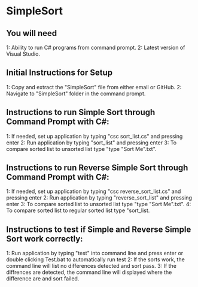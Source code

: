 # SimpleSort

## You will need
1: Ability to run C# programs from command prompt.
2: Latest version of Visual Studio.

## Initial Instructions for Setup
1: Copy and extract the "SimpleSort" file from either email or GitHub.
2: Navigate to "SimpleSort" folder in the command prompt.

## Instructions to run Simple Sort through Command Prompt with C#:
1: If needed, set up application by typing "csc sort_list.cs" and pressing enter
2: Run application by typing "sort_list" and pressing enter
3: To compare sorted list to unsorted list type "type "Sort Me".txt".

## Instructions to run Reverse Simple Sort through Command Prompt with C#:
1: If needed, set up application by typing "csc reverse_sort_list.cs" and pressing enter
2: Run application by typing "reverse_sort_list" and pressing enter
3: To compare sorted list to unsorted list type "type "Sort Me".txt".
4: To compare sorted list to regular sorted list type "sort_list.

## Instructions to test if Simple and Reverse Simple Sort work correctly:
1: Run application by typing "test" into command line and press enter or double clicking Test.bat to automatically run test
2: If the sorts work, the command line will list no differences detected and sort pass.
3: If the diffrences are detected, the command line will displayed where the difference are and sort failed.
